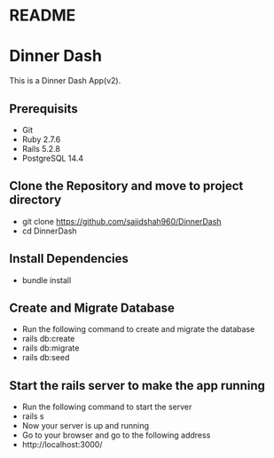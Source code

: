 # README
# Dinner Dash
This is a Dinner Dash App(v2).
## Prerequisits
  * Git
  * Ruby 2.7.6
  * Rails 5.2.8
  * PostgreSQL 14.4
## Clone the Repository and move to project directory
  * git clone https://github.com/sajidshah960/DinnerDash
  * cd DinnerDash
## Install Dependencies
  * bundle install
## Create and Migrate Database
  * Run the following command to create and migrate the database
  * rails db:create
  * rails db:migrate
  * rails db:seed

## Start the rails server to make the app running
  * Run the following command to start the server
  * rails s
  * Now your server is up and running
  * Go to your browser and go to the following address
  * http://localhost:3000/


